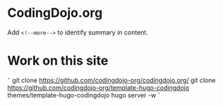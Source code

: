 # CodingDojo.org

Add `<!--more-->` to identify summary in content.

# Work on this site

`̀̀ ` 
  git clone https://github.com/codingdojo-org/codingdojo.org/
  git clone https://github.com/codingdojo-org/template-hugo-codingdojo themes/template-hugo-codingdojo
  hugo server -w
`̀̀ ` 

